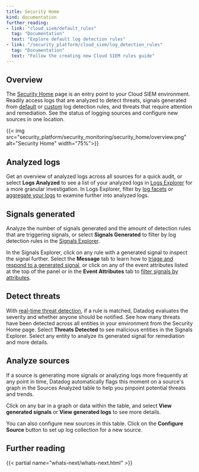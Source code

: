 ```yaml
---
title: Security Home
kind: documentation
further_reading:
- link: "cloud_siem/default_rules"
  tag: "Documentation"
  text: "Explore default log detection rules"
- link: "/security_platform/cloud_siem/log_detection_rules"
  tag: "Documentation"
  text: "Follow the creating new Cloud SIEM rules guide"
---
```


## Overview

The [Security Home][1] page is an entry point to your Cloud SIEM environment. Readily access logs that are analyzed to detect threats, signals generated from [default][2] or [custom][3] log detection rules, and threats that require attention and remediation. See the status of logging sources and configure new sources in one location.

{{< img src="security_platform/security_monitoring/security_home/overview.png" alt="Security Home" width="75%">}}

## Analyzed logs

Get an overview of analyzed logs across all sources for a quick audit, or select **Logs Analyzed** to see a list of your analyzed logs in [Logs Explorer][2] for a more granular investigation. In Logs Explorer, filter by [log facets][3] or [aggregate your logs][4] to examine further into analyzed logs.

## Signals generated

Analyze the number of signals generated and the amount of detection rules that are triggering signals, or select **Signals Generated** to filter by log detection rules in the [Signals Explorer][5].

In the Signals Explorer, click on any rule with a generated signal to inspect the signal further. Select the **Message** tab to learn how to [triage and respond to a generated signal][6], or click on any of the event attributes listed at the top of the panel or in the **Event Attributes** tab to [filter signals by attributes][6].

## Detect threats

With [real-time threat detection][7], if a rule is matched, Datadog evaluates the severity and whether anyone should be notified. See how many threats have been detected across all entities in your environment from the Security Home page. Select **Threats Detected** to see malicious entities in the Signals Explorer. Select any entity to analyze its generated signal for remediation and more details.

## Analyze sources

If a source is generating more signals or analyzing logs more frequently at any point in time, Datadog automatically flags this moment on a source's graph in the Sources Analyzed table to help you pinpoint potential threats and trends.

Click on any bar in a graph or data within the table, and select **View generated signals** or **View generated logs** to see more details.

You can also configure new sources in this table. Click on the **Configure Source** button to set up log collection for a new source.

## Further reading

{{< partial name="whats-next/whats-next.html" >}}

[1]: https://app.datadoghq.com/security/homepage
[2]: /security_platform/default_rules/
[3]: /security_platform/cloud_siem/log_detection_rules
[3]: /logs/explorer/
[3]: /logs/explorer/facets/#overview
[4]: /logs/explorer/#aggregate-and-measure
[5]: /security_platform/explorer
[6]: /security_platform/explorer#inspect-a-security-signal
[7]: https://www.datadoghq.com/blog/announcing-security-monitoring/#real-time-threat-detection

